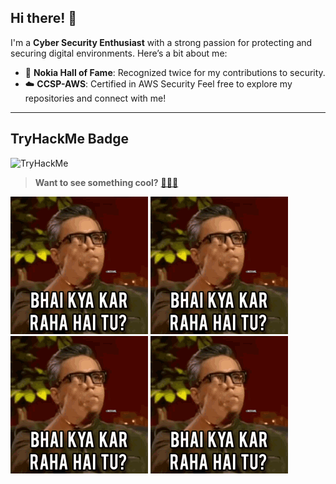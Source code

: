 ## Hi there! 👋

I'm a **Cyber Security Enthusiast** with a strong passion for protecting and securing digital environments. Here’s a bit about me:

- 🌟 **Nokia Hall of Fame**: Recognized twice for my contributions to security.
- ☁️ **CCSP-AWS**: Certified in AWS Security
Feel free to explore my repositories and connect with me!

---

## TryHackMe Badge

<img src="https://tryhackme-badges.s3.amazonaws.com/cybercrat0712.png" alt="TryHackMe">

> **Want to see something cool?** [🕵️‍♂️🔗](https://github.com/shivamkkashyap)

![KYA RE](assets/tenor.gif) ![KYA RE](assets/tenor.gif) ![KYA RE](assets/tenor.gif) ![KYA RE](assets/tenor.gif)



